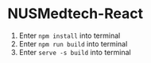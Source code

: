 # NUSMedtech-React
1. Enter ```npm install``` into terminal
2. Enter ```npm run build``` into terminal
3. Enter ```serve -s build``` into terminal
